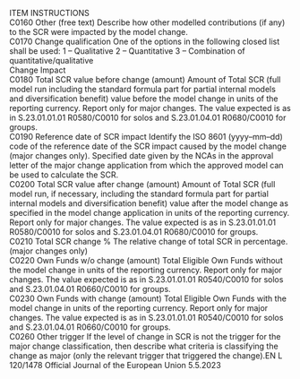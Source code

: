  
ITEM  INSTRUCTIONS  
C0160  Other (free text)  Describe how other modelled contributions (if any) to the SCR were impacted by the model 
change.  
C0170  Change qualification  One of the options in the following closed list shall be used: 
1 – Qualitative 
2 – Quantitative 
3 – Combination of quantitative/qualitative  
Change Impact  
C0180  Total SCR value before 
change (amount)  Amount of Total SCR (full model run including the standard formula part for partial internal 
models and diversification benefit) value before the model change in units of the reporting 
currency. Report only for major changes. The value expected is as in S.23.01.01.01 
R0580/C0010 for solos and S.23.01.04.01 R0680/C0010 for groups.  
C0190  Reference date of SCR 
impact  Identify the ISO 8601 (yyyy–mm–dd) code of the reference date of the SCR impact caused by 
the model change (major changes only). Specified date given by the NCAs in the approval 
letter of the major change application from which the approved model can be used to 
calculate the SCR.  
C0200  Total SCR value after 
change (amount)  Amount of Total SCR (full model run, if necessary, including the standard formula part for 
partial internal models and diversification benefit) value after the model change as specified in 
the model change application in units of the reporting currency. Report only for major 
changes. The value expected is as in S.23.01.01.01 R0580/C0010 for solos and 
S.23.01.04.01 R0680/C0010 for groups.  
C0210  Total SCR change %  The relative change of total SCR in percentage. (major changes only)  
C0220  Own Funds w/o change 
(amount)  Total Eligible Own Funds without the model change in units of the reporting currency. 
Report only for major changes. The value expected is as in S.23.01.01.01 R0540/C0010 
for solos and S.23.01.04.01 R0660/C0010 for groups.  
C0230  Own Funds with change 
(amount)  Total Eligible Own Funds with the model change in units of the reporting currency. Report 
only for major changes. The value expected is as in S.23.01.01.01 R0540/C0010 for solos 
and S.23.01.04.01 R0660/C0010 for groups.  
C0260  Other trigger  If the level of change in SCR is not the trigger for the major change classification, then 
describe what criteria is classifying the change as major (only the relevant trigger that 
triggered the change).EN  L 120/1478 Official Journal of the European Union 5.5.2023